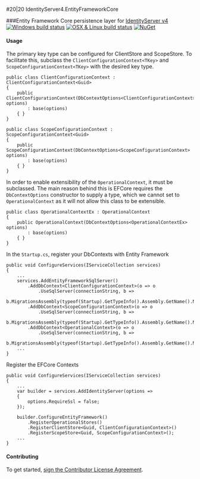 #20|20 IdentityServer4.EntityFrameworkCore

###Entity Framework Core persistence layer for [IdentityServer v4](https://github.com/IdentityServer/IdentityServer4)
[![Windows build status](https://ci.appveyor.com/api/projects/status/wnvka7rjwx66wjk5/branch/master?svg=true)](https://ci.appveyor.com/project/2020IP/twentytwenty-identityserver4-entityframework7/branch/master)
[![OSX & Linux build status](https://travis-ci.org/2020IP/TwentyTwenty.IdentityServer4.EntityFrameworkCore.svg?branch=master)](https://travis-ci.org/2020IP/TwentyTwenty.IdentityServer4.EntityFrameworkCore)
[![NuGet](https://img.shields.io/nuget/v/TwentyTwenty.IdentityServer4.EntityFrameworkCore.svg)](https://www.nuget.org/packages/TwentyTwenty.IdentityServer4.EntityFrameworkCore/)

#### Usage
The primary key type can be configured for ClientStore and ScopeStore.  To facilitate this, subclass the `ClientConfigurationContext<TKey>` and `ScopeConfigurationContext<TKey>` with the desired key type.
```
public class ClientConfigurationContext : ClientConfigurationContext<Guid>
{
	public ClientConfigurationContext(DbContextOptions<ClientConfigurationContext> options)
		: base(options)
	{ }
}

public class ScopeConfigurationContext : ScopeConfigurationContext<Guid>
{
	public ScopeConfigurationContext(DbContextOptions<ScopeConfigurationContext> options)
		: base(options)
	{ }
}
```
In order to enable extensibility of the `OperationalContext`, it must be subclassed. The main reason behind this is EFCore requires the `DbContextOptions` constructor to supply a type, which we cannot set to `OperationalContext` as it will not allow this class to be extensible.
```
public class OperationalContextEx : OperationalContext
{
	public OperationalContext(DbContextOptions<OperationalContextEx> options)
		: base(options)
	{ }
}
```
In the `Startup.cs`, register your DbContexts with Entity Framework
```
public void ConfigureServices(IServiceCollection services)
{
	...
	services.AddEntityFrameworkSqlServer()
		.AddDbContext<ClientConfigurationContext>(o => o
			.UseSqlServer(connectionString, b =>
			b.MigrationsAssembly(typeof(Startup).GetTypeInfo().Assembly.GetName().Name)))
		.AddDbContext<ScopeConfigurationContext>(o => o
			.UseSqlServer(connectionString, b =>
			b.MigrationsAssembly(typeof(Startup).GetTypeInfo().Assembly.GetName().Name)))
		.AddDbContext<OperationalContext>(o => o
			.UseSqlServer(connectionString, b =>
			b.MigrationsAssembly(typeof(Startup).GetTypeInfo().Assembly.GetName().Name)));
	...
}
```
Register the EFCore Contexts
```
public void ConfigureServices(IServiceCollection services)
{
	...
	var builder = services.AddIdentityServer(options =>
	{
		options.RequireSsl = false;
	});

	builder.ConfigureEntityFramework()
		.RegisterOperationalStores()
		.RegisterClientStore<Guid, ClientConfigurationContext>()
		.RegisterScopeStore<Guid, ScopeConfigurationContext>();
	...
}
```
#### Contributing
To get started, [sign the Contributor License Agreement](https://www.clahub.com/agreements/2020IP/TwentyTwenty.IdentityServer4.EntityFrameworkCore).
